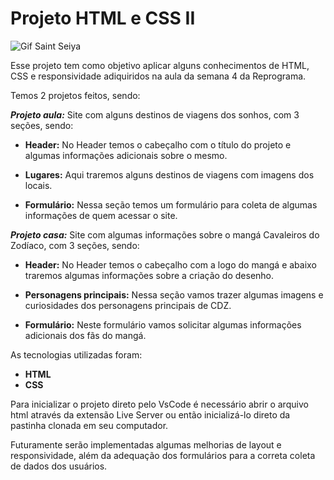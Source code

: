 # Projeto HTML e CSS II

![Gif Saint Seiya](https://2img.net/h/25.media.tumblr.com/db67746e1617274cf4c37091ec98439f/tumblr_mjcxvrVpc31s6cql7o1_500.gif)

Esse projeto tem como objetivo aplicar alguns conhecimentos de HTML, CSS e responsividade adiquiridos na aula da semana 4 da Reprograma.

Temos 2 projetos feitos, sendo:

***Projeto aula:*** Site com alguns destinos de viagens dos sonhos, com 3 seções, sendo:

* **Header:** No Header temos o cabeçalho com o título do projeto e algumas informações adicionais sobre o mesmo.

* **Lugares:** Aqui traremos alguns destinos de viagens com imagens dos locais.

* **Formulário:** Nessa seção temos um formulário para coleta de algumas informações de quem acessar o site.

***Projeto casa:*** Site com algumas informações sobre o mangá Cavaleiros do Zodíaco, com 3 seções, sendo:

* **Header:** No Header temos o cabeçalho com a logo do mangá e abaixo traremos algumas informações sobre a criação do desenho.

* **Personagens principais:** Nessa seção vamos trazer algumas imagens e curiosidades dos personagens principais de CDZ.

* **Formulário:** Neste formulário vamos solicitar algumas informações adicionais dos fãs do mangá.


As tecnologias utilizadas foram:

* **HTML**
* **CSS**

Para inicializar o projeto direto pelo VsCode é necessário abrir o arquivo html através da extensão Live Server ou então inicializá-lo direto da pastinha clonada em seu computador.

Futuramente serão implementadas algumas melhorias de layout e responsividade, além da adequação dos formulários para a correta coleta de dados dos usuários.
